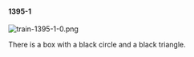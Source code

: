 #### 1395-1
![train-1395-1-0.png](https://github.com/lil-lab/nlvr/raw/master/nlvr/train/images/29/train-1395-1-0.png "train-1395-1-0.png")

There is a box with a black circle and a black triangle.